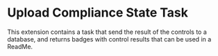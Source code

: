 # Upload Compliance State Task

This extension contains a task that send the result of the controls to a database, and returns badges with control results that can be used in a ReadMe.
